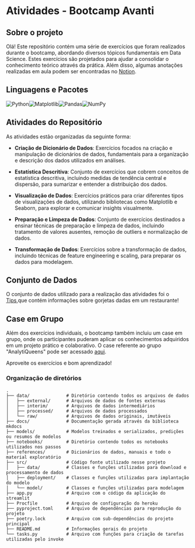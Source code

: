 # Atividades - Bootcamp Avanti

## Sobre o projeto

Olá! Este repositório contém uma série de exercícios que foram realizados durante o bootcamp, abordando diversos tópicos fundamentais em Data Science. Estes exercícios são projetados para ajudar a consolidar o conhecimento teórico através da prática.
Além disso, algumas anotações realizadas em aula podem ser encontradas no [Notion](https://www.notion.so/a455e5d32e6043d1a59a5fba4c731db8?v=71119f36ea7544acacaf89568eddd8a3&pvs=4).

## Linguagens e Pacotes

![Python](https://img.shields.io/badge/python-3670A0?style=for-the-badge&logo=python&logoColor=ffdd54)![Matplotlib](https://img.shields.io/badge/Matplotlib-%23ffffff.svg?style=for-the-badge&logo=Matplotlib&logoColor=black)![Pandas](https://img.shields.io/badge/pandas-%23150458.svg?style=for-the-badge&logo=pandas&logoColor=white)![NumPy](https://img.shields.io/badge/numpy-%23013243.svg?style=for-the-badge&logo=numpy&logoColor=white)

## Atividades do Repositório
As atividades estão organizadas da seguinte forma:

- **Criação de Dicionário de Dados**: Exercícios focados na criação e manipulação de dicionários de dados, fundamentais para a organização e descrição dos dados utilizados em análises.

- **Estatística Descritiva**: Conjunto de exercícios que cobrem conceitos de estatística descritiva, incluindo medidas de tendência central e dispersão, para sumarizar e entender a distribuição dos dados.

- **Visualização de Dados**: Exercícios práticos para criar diferentes tipos de visualizações de dados, utilizando bibliotecas como Matplotlib e Seaborn, para explorar e comunicar insights visualmente.

- **Preparação e Limpeza de Dados**: Conjunto de exercícios destinados a ensinar técnicas de preparação e limpeza de dados, incluindo tratamento de valores ausentes, remoção de outliers e normalização de dados.

- **Transformação de Dados**: Exercícios sobre a transformação de dados, incluindo técnicas de feature engineering e scaling, para preparar os dados para modelagem.

## Conjunto de Dados 

O conjunto de dados utilizado para a realização das atividades foi o [Tips](https://github.com/atlantico-academy/datasets/blob/main/tips.csv),que contém informações sobre gorjetas dadas em um restaurante!

## Case em Grupo
Além dos exercícios individuais, o bootcamp também incluiu um case em grupo, onde os participantes puderam aplicar os conhecimentos adquiridos em um projeto prático e colaborativo. O case referente ao grupo "AnalytiQueens" pode ser acessado [aqui](https://github.com/atlantico-academy/equipe3-2024.2).


Aproveite os exercícios e bom aprendizado!

### Organização de diretórios


```
.
├── data/              # Diretório contendo todos os arquivos de dados
│   ├── external/      # Arquivos de dados de fontes externas
│   ├── interim/       # Arquivos de dados intermediários
│   ├── processed/     # Arquivos de dados processados
│   └── raw/           # Arquivos de dados originais, imutáveis
├── docs/              # Documentação gerada através da biblioteca mkdocs
├── models/            # Modelos treinados e serializados, predições ou resumos de modelos
├── notebooks/         # Diretório contendo todos os notebooks utilizados nos passos
├── references/        # Dicionários de dados, manuais e todo o material exploratório
├── src/               # Código fonte utilizado nesse projeto
│   ├── data/          # Classes e funções utilizadas para download e processamento de dados
│   ├── deployment/    # Classes e funções utilizadas para implantação do modelo
│   └── model/         # Classes e funções utilizadas para modelagem
├── app.py             # Arquivo com o código da aplicação do streamlit
├── Procfile           # Arquivo de configuração do heroku
├── pyproject.toml     # Arquivo de dependências para reprodução do projeto
├── poetry.lock        # Arquivo com sub-dependências do projeto principal
├── README.md          # Informações gerais do projeto
└── tasks.py           # Arquivo com funções para criação de tarefas utilizadas pelo invoke

```
